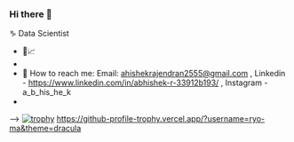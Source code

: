 ### Hi there 👋
:capricorn:
Data Scientist 

- 🔭:chart_with_upwards_trend:
- 
- :e-mail: How to reach me: Email: ahishekrajendran2555@gmail.com , Linkedin - https://www.linkedin.com/in/abhishek-r-33912b193/ , Instagram  - a_b_his_he_k
-  
-->
[![trophy](https://github-profile-trophy.vercel.app/?username=AbhishekRajendran)](https://github.com/ryo-ma/github-profile-trophy)
https://github-profile-trophy.vercel.app/?username=ryo-ma&theme=dracula
